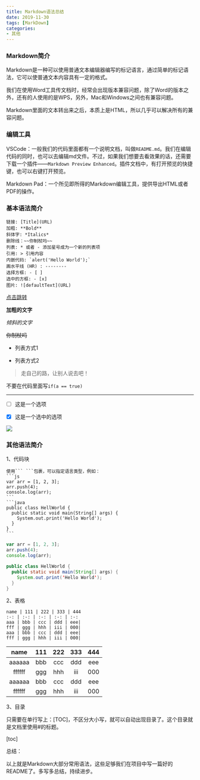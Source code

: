 ```yaml
---
title: Markdown语法总结
date: 2019-11-30
tags: [MarkDown]
categories: 
- 其他
---
```


### Markdown简介

Markdown是一种可以使用普通文本编辑器编写的标记语言，通过简单的标记语法，它可以使普通文本内容具有一定的格式。

我们在使用Word工具传文档时，经常会出现版本兼容问题，除了Word的版本之外，还有的人使用的是WPS，另外，Mac和Windows之间也有兼容问题。

Markdown里面的文本转出来之后，本质上是HTML，所以几乎可以解决所有的兼容问题。

### 编辑工具

VSCode：一般我们的代码里面都有一个说明文档，叫做`README.md`。我们在编辑代码的同时，也可以去编辑md文件。不过，如果我们想要去看效果的话，还需要下载一个插件——`Markdown Preview Enhanced`。插件文档中，有打开预览的快捷键，也可以右键打开预览。

Markdown Pad：一个所见即所得的Markdown编辑工具，提供导出HTML或者PDF的操作。

### 基本语法简介

```
链接: [Title](URL)
加粗: **Bold**
斜体字: *Italics*
删除线：~~你制杖吗~~
列表: * 或者 - 添加星号成为一个新的列表项
引用: > 引用内容
内嵌代码: `alert('Hello World');`
画水平线 (HR) : --------
选择方框: - [ ]
选中的方框: - [x]
图片: ![defaultText](URL)
```

[点击跳转](https://github.com/beat-the-buzzer)

**加粗的文字**

*倾斜的文字*

~~你制杖吗~~

* 列表方式1

- 列表方式2

> 走自己的路，让别人说去吧！

不要在代码里面写`if(a == true)`

---

- [ ] 这是一个选项

- [x] 这是一个选中的选项

![](https://gitee.com/beat-the-buzzer/pictures/raw/master/imooc/imooc3.jpg)

### 其他语法简介

1、代码块

    使用``` ```包裹，可以指定语言类型，例如：
    ```js
    var arr = [1, 2, 3];
    arr.push(4);
    console.log(arr);
    ```
    ```java
    public class HellWorld {
      public static void main(String[] args) {
        System.out.print('Hello World');
      }
    }
    ```

```js
var arr = [1, 2, 3];
arr.push(4);
console.log(arr);
```

```java
public class HellWorld {
  public static void main(String[] args) {
    System.out.print('Hello World');
  }
}
```

2、表格

    name | 111 | 222 | 333 | 444
    :-: | :-: | :-: | :-: | :-:
    aaa | bbb | ccc | ddd | eee| 
    fff | ggg | hhh | iii | 000|
    aaa | bbb | ccc | ddd | eee| 
    fff | ggg | hhh | iii | 000| 

  name | 111 | 222 | 333 | 444
:----: | :-: | :-: | :-: | :-:
aaaaaa | bbb | ccc | ddd | eee| 
ffffff | ggg | hhh | iii | 000|
aaaaaa | bbb | ccc | ddd | eee| 
ffffff | ggg | hhh | iii | 000|

3、目录

只需要在单行写上：[TOC]，不区分大小写，就可以自动出现目录了。这个目录就是文档里使用#的标题。

[toc]

总结：

以上就是Markdown大部分常用语法，这些足够我们在项目中写一篇好的README了。多写多总结，持续进步。
